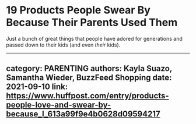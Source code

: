 # 19 Products People Swear By Because Their Parents Used Them

Just a bunch of great things that people have adored for generations and passed down to their kids (and even *their* kids).

---
category: PARENTING
authors: Kayla Suazo, Samantha Wieder, BuzzFeed Shopping
date: 2021-09-10
link: https://www.huffpost.com/entry/products-people-love-and-swear-by-because_l_613a99f9e4b0628d09594217
---
